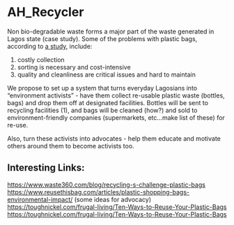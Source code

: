 # AH_Recycler

Non bio-degradable waste forms a major part of the waste generated in Lagos state (case study). Some of the problems with plastic bags, according to [a study][1], include:

1. costly collection
2. sorting is necessary and cost-intensive
3. quality and cleanliness are critical issues and hard to maintain

We propose to set up a system that turns everyday Lagosians into “environment activists” - have them collect re-usable plastic waste (bottles, bags) and drop them off at designated facilities. Bottles will be sent to recycling facilities (1), and bags will be cleaned (how?) and sold to environment-friendly companies (supermarkets, etc...make list of these) for re-use.

Also, turn these activists into advocates - help them educate and motivate others around them to become activists too.

## Interesting Links:

https://www.waste360.com/blog/recycling-s-challenge-plastic-bags
https://www.reusethisbag.com/articles/plastic-shopping-bags-environmental-impact/ (some ideas for advocacy)
https://toughnickel.com/frugal-living/Ten-Ways-to-Reuse-Your-Plastic-Bags
https://toughnickel.com/frugal-living/Ten-Ways-to-Reuse-Your-Plastic-Bags

[1]: http://static1.squarespace.com/static/59bd5150e45a7caf6bee56f8/59bd52cc7e2a5fb4e246e309/59bd52ab7e2a5fb4e246dc48/1505579691425/industry_Eureka-Recycling-newsletter-re-plastic-recycling.pdf?format=original
